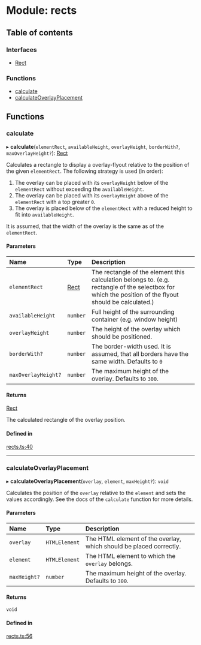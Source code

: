 # Module: rects

## Table of contents

### Interfaces

- [Rect](../interfaces/rects.rect.md)

### Functions

- [calculate](rects.md#calculate)
- [calculateOverlayPlacement](rects.md#calculateoverlayplacement)

## Functions

### calculate

▸ **calculate**(`elementRect`, `availableHeight`, `overlayHeight`, `borderWith?`, `maxOverlayHeight?`): [Rect](../interfaces/rects.rect.md)

Calculates a rectangle to display a overlay-flyout relative to the position of the given `elementRect`.
The following strategy is used (in order):
  1. The overlay can be placed with its `overlayHeight` below of the `elementRect` without exceeding the `availableHeight`.
  2. The overlay can be placed with its `overlayHeight` above of the `elementRect` with a top greater `0`.
  3. The overlay is placed below of the `elementRect` with a reduced height to fit into `availableHeight`.

It is assumed, that the width of the overlay is the same as of the `elementRect`.

#### Parameters

| Name | Type | Description |
| :------ | :------ | :------ |
| `elementRect` | [Rect](../interfaces/rects.rect.md) | The rectangle of the element this calculation belongs to. (e.g. rectangle of the selectbox for which the position of the flyout should be calculated.) |
| `availableHeight` | `number` | Full height of the surrounding container (e.g. window height) |
| `overlayHeight` | `number` | The height of the overlay which should be positioned. |
| `borderWith?` | `number` | The border-width used. It is assumed, that all borders have the same width. Defaults to `0` |
| `maxOverlayHeight?` | `number` | The maximum height of the overlay. Defaults to `300`. |

#### Returns

[Rect](../interfaces/rects.rect.md)

The calculated rectangle of the overlay position.

#### Defined in

[rects.ts:40](https://github.com/ckotzbauer/simple-tree-component/blob/0e3e17d/src/types/rects.ts#L40)

___

### calculateOverlayPlacement

▸ **calculateOverlayPlacement**(`overlay`, `element`, `maxHeight?`): `void`

Calculates the position of the `overlay` relative to the `element` and sets the values accordingly.
See the docs of the `calculate` function for more details.

#### Parameters

| Name | Type | Description |
| :------ | :------ | :------ |
| `overlay` | `HTMLElement` | The HTML element of the overlay, which should be placed correctly. |
| `element` | `HTMLElement` | The HTML element to which the `overlay` belongs. |
| `maxHeight?` | `number` | The maximum height of the overlay. Defaults to `300`. |

#### Returns

`void`

#### Defined in

[rects.ts:56](https://github.com/ckotzbauer/simple-tree-component/blob/0e3e17d/src/types/rects.ts#L56)
